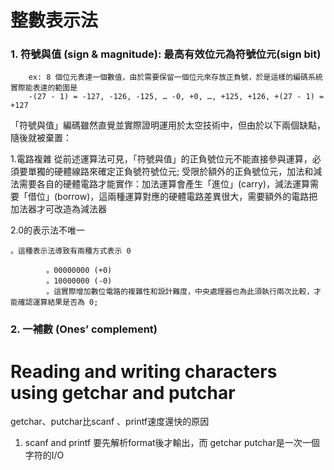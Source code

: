 **整數表示法** 
===
### 1. 符號與值 (sign & magnitude): 最高有效位元為符號位元(sign bit)
	
		ex: 8 個位元表達一個數值，由於需要保留一個位元來存放正負號，於是這樣的編碼系統實際能表達的範圍是 
		-(27 - 1) = -127, -126, -125, … -0, +0, …, +125, +126, +(27 - 1) = +127
「符號與值」編碼雖然直覺並實際證明運用於太空技術中，但由於以下兩個缺點，隨後就被棄置：

1.電路複雜
從前述運算法可見，「符號與值」的正負號位元不能直接參與運算，必須要單獨的硬體線路來確定正負號符號位元;
受限於額外的正負號位元，加法和減法需要各自的硬體電路才能實作：加法運算會產生「進位」(carry)，減法運算需要「借位」(borrow)，這兩種運算對應的硬體電路差異很大，需要額外的電路把加法器才可改造為減法器

2.0的表示法不唯一
	
	。這種表示法導致有兩種方式表示 0

			。00000000 (+0)
			。10000000 (-0)
			。這實際增加數位電路的複雜性和設計難度，中央處理器也為此須執行兩次比較，才能確認運算結果是否為 0;

### 2. 一補數 (Ones’ complement)

Reading and writing characters using getchar and putchar
=== 
getchar、putchar比scanf 、printf速度還快的原因

1. scanf and printf 要先解析format後才輸出，而 getchar putchar是一次一個字符的I/O 